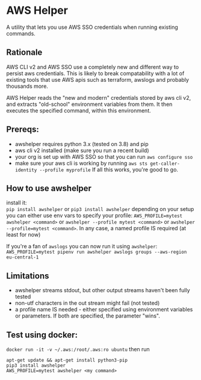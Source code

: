 # AWS Helper

A utility that lets you use AWS SSO credentials when running existing commands.

## Rationale
AWS CLI v2 and AWS SSO use a completely new and different way to persist aws credentials.
This is likely to break compatability with a lot of existing tools that use AWS apis such as
terraform, awslogs and probably thousands more.

AWS Helper reads the "new and modern" credentials stored by aws cli v2, 
and extracts "old-school" environment variables from them. It then executes the specified command, within this environment.

## Prereqs:
- awshelper requires python 3.x (tested on 3.8) and pip
- aws cli v2 installed (make sure you run a recent build)
- your org is set up with AWS SSO so that you can run `aws configure sso`
- make sure your aws cli is working by running `aws sts get-caller-identity --profile myprofile`
If all this works, you're good to go.

## How to use awshelper 
install it:   
`pip install awshelper` or `pip3 install awshelper` depending on your setup
you can either use env vars to specify your profile:
`AWS_PROFILE=mytest awshelper <command>` or
`awshelper --profile mytest <command>` or
`awshelper --profile=mytest <command>`.
In any case, a named profile IS required (at least for now)

If you're a fan of `awslogs` you can now run it using `awshelper`:
`AWS_PROFILE=mytest pipenv run awshelper awslogs groups --aws-region eu-central-1`

## Limitations
- awshelper streams stdout, but other output streams haven't been fully tested
- non-utf characters in the out stream might fail (not tested)
- a profile name IS needed - either specified using environment variables or parameters. If both are specified, the parameter "wins".

## Test using docker:
`docker run -it -v ~/.aws:/root/.aws:ro ubuntu`
then run
```
apt-get update && apt-get install python3-pip
pip3 install awshelper 
AWS_PROFILE=mytest awshelper <my command>
```
